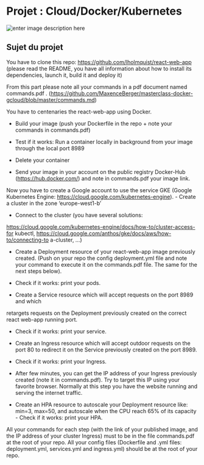# Projet : **Cloud/Docker/Kubernetes**
![enter image description here](https://zupimages.net/up/20/43/sqd7.jpg) 


## Sujet du projet
You have to clone this repo: https://github.com/lholmquist/react-web-app (please read the README, you have all information about how to install its dependencies, launch it, build it and deploy it)

From this part please note all your commands in a pdf document named commands.pdf .
(https://github.com/MaxenceBerger/masterclass-docker-gcloud/blob/master/commands.md)

You have to centenaries the react-web-app using Docker.

- Build your image (push your Dockerfile in the repo + note your commands in commands.pdf)

- Test if it works: Run a container locally in background from your image through the local port 8989

- Delete your container

- Send your image in your account on the public registry Docker-Hub (https://hub.docker.com/) and note in commands.pdf your image link.

Now you have to create a Google account to use the service GKE (Google Kubernetes Engine: https://cloud.google.com/kubernetes-engine). - Create a cluster in the zone ‘europe-west1-b’

- Connect to the cluster (you have several solutions:

https://cloud.google.com/kubernetes-engine/docs/how-to/cluster-access-for kubectl, https://cloud.google.com/anthos/gke/docs/aws/how-to/connecting-to a-cluster, …)

- Create a Deployment resource of your react-web-app image previously created. (Push on your repo the config deployment.yml file and note your command to execute it on the commands.pdf file. The same for the next steps below).

- Check if it works: print your pods.

- Create a Service resource which will accept requests on the port 8989 and which

retargets requests on the Deployment previously created on the correct react web-app running port.

- Check if it works: print your service.

- Create an Ingress resource which will accept outdoor requests on the port 80 to redirect it on the Service previously created on the port 8989.

- Check if it works: print your Ingress.

- After few minutes, you can get the IP address of your Ingress previously created (note it in commands.pdf). Try to target this IP using your favorite browser. Normally at this step you have the website running and serving the internet traffic.

- Create an HPA resource to autoscale your Deployment resource like: min=3, max=50, and autoscale when the CPU reach 65% of its capacity - Check if it works: print your HPA.

All your commands for each step (with the link of your published image, and the IP address of your cluster Ingress) must to be in the file commands.pdf at the root of your repo. All your config files (Dockerfile and .yml files: deployment.yml, services.yml and ingress.yml) should be at the root of your repo.
